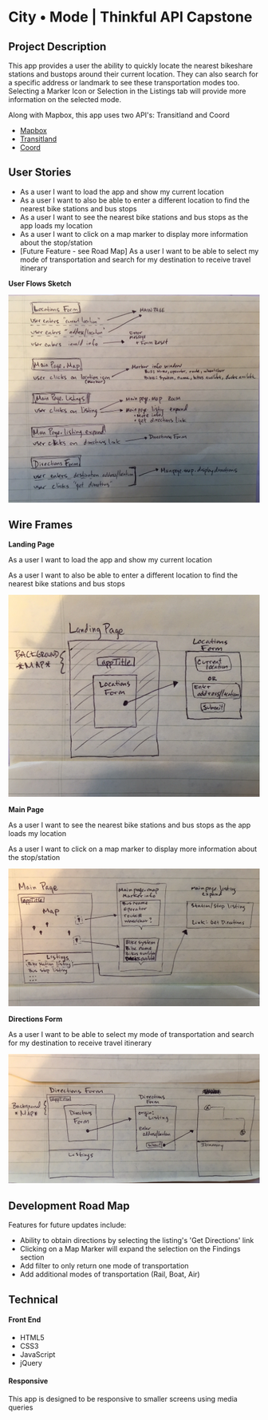 # City • Mode | Thinkful API Capstone
## Project Description
This app provides a user the ability to quickly locate the nearest bikeshare stations and bustops around their current location.  They can also search for a specific address or landmark to see these transportation modes too.  Selecting a Marker Icon or Selection in the Listings tab will provide more information on the selected mode.

Along with Mapbox, this app uses two API's:  Transitland and Coord
* [Mapbox](https://www.mapbox.com/ "Mapbox Homepage")
* [Transitland](https://transit.land/ "Transitland Homepage")
* [Coord](https://coord.co/ "Coord Homepage")

## User Stories
* As a user I want to load the app and show my current location
* As a user I want to also be able to enter a different location to find the nearest bike stations and bus stops
* As a user I want to see the nearest bike stations and bus stops as the app loads my location
* As a user I want to click on a map marker to display more information about the stop/station
* [Future Feature - see Road Map] As a user I want to be able to select my mode of transportation and search for my destination to receive travel itinerary

**User Flows Sketch**

![User Flows](sketches/ux-sketch.jpg)

## Wire Frames
**Landing Page**

As a user I want to load the app and show my current location

As a user I want to also be able to enter a different location to find the nearest bike stations and bus stops

![Landing Page](sketches/landing-page.jpg)

**Main Page**

As a user I want to see the nearest bike stations and bus stops as the app loads my location

As a user I want to click on a map marker to display more information about the stop/station

![Main Page](sketches/main-page.jpg)

**Directions Form**

As a user I want to be able to select my mode of transportation and search for my destination to receive travel itinerary

![Directions Form](sketches/directions-form.jpg)

## Development Road Map
Features for future updates include:
* Ability to obtain directions by selecting the listing's 'Get Directions' link
* Clicking on a Map Marker will expand the selection on the Findings section
* Add filter to only return one mode of transportation
* Add additional modes of transportation (Rail, Boat, Air)

## Technical
#### Front End
* HTML5
* CSS3
* JavaScript
* jQuery

#### Responsive
This app is designed to be responsive to smaller screens using media queries

